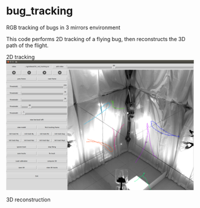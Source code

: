 # bug_tracking
RGB tracking of bugs in 3 mirrors environment

This code performs 2D tracking of a flying bug, then reconstructs the 3D path of the flight.

2D tracking
![marker](https://raw.githubusercontent.com/OMARI1988/bug_tracking/master/images/bug_tracking.png)

3D reconstruction
